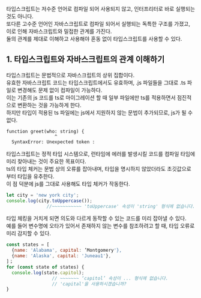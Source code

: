 타입스크립트는 저수준 언어로 컴파일 되어 사용되지 않고, 인터프리터로 바로 실행되는 것도 아니다.  
또다른 고수준 언어인 자바스크립트로 컴파일 되어서 실행되는 독특한 구조를 가졌고, 이로 인해 자바스크립트와 밀접한 관계를 가진다.  
둘의 관계를 제대로 이해하고 사용해야 혼동 없이 타입스크립트를 사용할 수 있다.

## 1. 타입스크립트와 자바스크립트의 관계 이해하기

타입스크립트는 문법적으로 자바스크립트의 상위 집합이다.  
유효한 자바스크립트 코드는 타입스크립트에서도 유효하며, .js 파일들을 그대로 .ts 파일로 변경해도 문제 없이 컴파일이 가능하다.  
이는 기존의 js 코드를 ts로 마이그레이션 할 때 일부 파일에만 ts를 적용하면서 점진적으로 변환하는 것을 가능하게 한다.  
하지만 타입이 적용된 ts 파일에는 js에서 지원하지 않는 문법이 추가되므로, js가 될 수 없다.

```
function greet(who: string) {
                  ^
  SyntaxError: Unexpected token :
```

타입스크립트는 정적 타입 시스템으로, 런타임에 에러를 발생시킬 코드를 컴파일 타임에 미리 찾아내는 것이 주요한 목표이다.  
ts의 타입 체커는 문법 상의 오류를 잡아내며, 타입을 명시하지 않았더라도 초깃값으로부터 타입을 유추한다.  
이 점 덕분에 js를 그대로 사용해도 타입 체커가 작동한다.

```ts
let city = 'new york city';
console.log(city.toUppercase());
               //~~~~~~~~~~~ 'toUppercase' 속성이 'string' 형식에 없습니다.
```

타입 체킹을 거치게 되면 의도와 다르게 동작할 수 있는 코드를 미리 잡아낼 수 있다.  
예를 들어 변수명에 오타가 있어서 존재하지 않는 변수를 참조하려고 할 때, 타입 오류로 미리 감지할 수 있다.

```js
const states = [
  {name: 'Alabama', capital: ’Montgomery'},
  {name: 'Alaska', capital: 'Juneau1'},
]；
for (const state of states) {
  console.log(state.capitol);
                 // ~~~~~~~ ‘capitol’ 속성이 ... 형식에 없습니다.
                 // 'capital'을 사용하시겠습니까?
}
```










